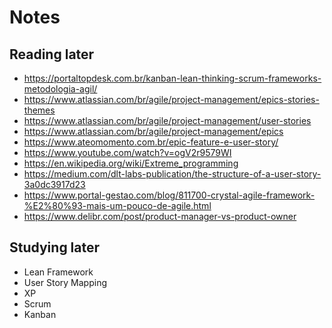 # Notes

## Reading later

- <https://portaltopdesk.com.br/kanban-lean-thinking-scrum-frameworks-metodologia-agil/>
- <https://www.atlassian.com/br/agile/project-management/epics-stories-themes>
- <https://www.atlassian.com/br/agile/project-management/user-stories>
- <https://www.atlassian.com/br/agile/project-management/epics>
- <https://www.ateomomento.com.br/epic-feature-e-user-story/>
- <https://www.youtube.com/watch?v=ogV2r9579WI>
- <https://en.wikipedia.org/wiki/Extreme_programming>
- <https://medium.com/dlt-labs-publication/the-structure-of-a-user-story-3a0dc3917d23>
- <https://www.portal-gestao.com/blog/811700-crystal-agile-framework-%E2%80%93-mais-um-pouco-de-agile.html>
- <https://www.delibr.com/post/product-manager-vs-product-owner>

## Studying later

- Lean Framework
- User Story Mapping
- XP
- Scrum
- Kanban
